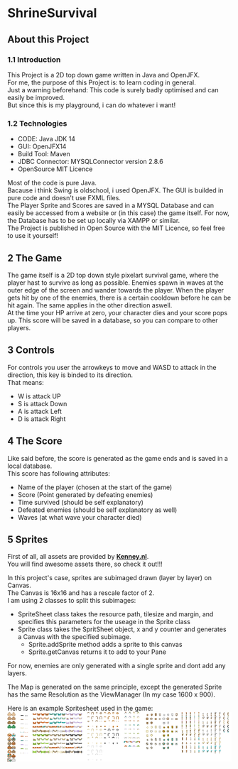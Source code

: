 # ShrineSurvival

## About this Project

### 1.1 Introduction

This Project is a 2D top down game written in Java and OpenJFX.  
For me, the purpose of this Project is: to learn coding in general.  
Just a warning beforehand: This code is surely badly optimised and can easily be improved.  
But since this is my playground, i can do whatever i want!

### 1.2 Technologies

 - CODE: Java JDK 14  
 - GUI: OpenJFX14  
 - Build Tool: Maven  
 - JDBC Connector: MYSQLConnector version 2.8.6  
 - OpenSource MIT Licence

Most of the code is pure Java.  
Bacause i think Swing is oldschool, i used OpenJFX.
The GUI is builded in pure code and doesn't use FXML files.  
The Player Sprite and Scores are saved in a MYSQL Database and can easily be accessed from a website or (in this case) the game itself.
For now, the Database has to be set up locally via XAMPP or similar.  
The Project is published in Open Source with the MIT Licence, so feel free to use it yourself!
  
## 2 The Game

The game itself is a 2D top down style pixelart survival game, where the player hast to survive as long as possible.
Enemies spawn in waves at the outer edge of the screen and wander towards the player.
When the player gets hit by one of the enemies, there is a certain cooldown before he can be hit again.
The same applies in the other direction aswell.  
At the time your HP arrive at zero, your character dies and your score pops up.
This score will be saved in a database, so you can compare to other players.

## 3 Controls

For controls you user the arrowkeys to move and WASD to attack in the direction, this key is binded to its direction.  
That means:  
 - W is attack UP
 - S is attack Down
 - A is attack Left
 - D is attack Right
  
## 4 The Score

Like said before, the score is generated as the game ends and is saved in a local database.  
This score has following attributes:  

 - Name of the player (chosen at the start of the game)  
 - Score (Point generated by defeating enemies)  
 - Time survived (should be self explanatory)  
 - Defeated enemies (should be self explanatory as well)  
 - Waves (at what wave your character died)  

## 5 Sprites

First of all, all assets are provided by [**Kenney.nl**](https://kenney.nl).  
You will find awesome assets there, so check it out!!!  

In this project's case, sprites are subimaged drawn (layer by layer) on Canvas.  
The Canvas is 16x16 and has a rescale factor of 2.  
I am using 2 classes to split this subimages:  
  - SpriteSheet class takes the resource path, tilesize and margin, and specifies this parameters for the useage in the Sprite class  
  - Sprite class takes the SpritSheet object, x and y counter and generates a Canvas with the specified subimage.  
    - Sprite.addSprite method adds a sprite to this canvas  
    - Sprite.getCanvas returns it to add to your Pane  

For now, enemies are only generated with a single sprite and dont add any layers.  

The Map is generated on the same principle, except the generated Sprite has the same Resolution as the ViewManager (In my case 1600 x 900).  

Here is an example Spritesheet used in the game:  
![Character Sheet](/usedAssets/SpriteSheets/roguelikeChar_transparent.png)

